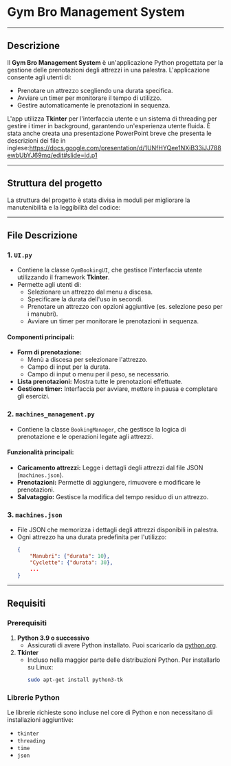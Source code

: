 # Gym Bro Management System

----------------------------------------------------------------------------------------------------------------------------------------

## **Descrizione**

Il **Gym Bro  Management System** è un'applicazione Python progettata per la gestione delle prenotazioni degli attrezzi in una palestra. L'applicazione consente agli utenti di:

- Prenotare un attrezzo scegliendo una durata specifica.
- Avviare un timer per monitorare il tempo di utilizzo.
- Gestire automaticamente le prenotazioni in sequenza.

L'app utilizza **Tkinter** per l'interfaccia utente e un sistema di threading per gestire i timer in background, garantendo un'esperienza utente fluida.
È stata anche creata una presentazione PowerPoint breve che presenta le descrizioni dei file in inglese:https://docs.google.com/presentation/d/1UNfHYQee1NXiB33iJJ788ewbUbYJ69mq/edit#slide=id.p1

----------------------------------------------------------------------------------------------------------------------------------------

## **Struttura del progetto**

La struttura del progetto è stata divisa in moduli per migliorare la manutenibilità e la leggibilità del codice:

----------------------------------------------------------------------------------------------------------------------------------------

## **File Descrizione**

### **1. `UI.py`**
- Contiene la classe `GymBookingUI`, che gestisce l'interfaccia utente utilizzando il framework **Tkinter**.
- Permette agli utenti di:
  - Selezionare un attrezzo dal menu a discesa.
  - Specificare la durata dell'uso in secondi.
  - Prenotare un attrezzo con opzioni aggiuntive (es. selezione peso per i manubri).
  - Avviare un timer per monitorare le prenotazioni in sequenza.

#### Componenti principali:
- **Form di prenotazione:** 
  - Menù a discesa per selezionare l'attrezzo.
  - Campo di input per la durata.
  - Campo di input o menu per il peso, se necessario.
- **Lista prenotazioni:** Mostra tutte le prenotazioni effettuate.
- **Gestione timer:** Interfaccia per avviare, mettere in pausa e completare gli esercizi.

### **2. `machines_management.py`**
- Contiene la classe `BookingManager`, che gestisce la logica di prenotazione e le operazioni legate agli attrezzi.

#### Funzionalità principali:
- **Caricamento attrezzi:** Legge i dettagli degli attrezzi dal file JSON (`machines.json`).
- **Prenotazioni:** Permette di aggiungere, rimuovere e modificare le prenotazioni.
- **Salvataggio:** Gestisce la modifica del tempo residuo di un attrezzo.

### **3. `machines.json`**
- File JSON che memorizza i dettagli degli attrezzi disponibili in palestra.
- Ogni attrezzo ha una durata predefinita per l'utilizzo:
  ```json
  {
      "Manubri": {"durata": 10},
      "Cyclette": {"durata": 30},
      ...
  }

----------------------------------------------------------------------------------------------------------------------------------------

## Requisiti

### Prerequisiti

1. **Python 3.9 o successivo**
   - Assicurati di avere Python installato. Puoi scaricarlo da [python.org](https://www.python.org/).
2. **Tkinter**
   - Incluso nella maggior parte delle distribuzioni Python. Per installarlo su Linux:
     ```bash
     sudo apt-get install python3-tk
     ```

### Librerie Python

Le librerie richieste sono incluse nel core di Python e non necessitano di installazioni aggiuntive:
- `tkinter`
- `threading`
- `time`
- `json`

